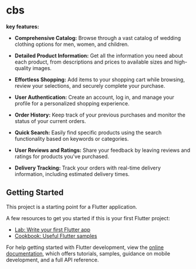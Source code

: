 # cbs
  **key features:**
- **Comprehensive Catalog:** Browse through a vast catalog of wedding clothing options for men, women, and children.

- **Detailed Product Information:** Get all the information you need about each product, from descriptions and prices to available sizes and high-quality images.

- **Effortless Shopping:** Add items to your shopping cart while browsing, review your selections, and securely complete your purchase.

- **User Authentication:** Create an account, log in, and manage your profile for a personalized shopping experience.

- **Order History:** Keep track of your previous purchases and monitor the status of your current orders.

- **Quick Search:** Easily find specific products using the search functionality based on keywords or categories.

- **User Reviews and Ratings:** Share your feedback by leaving reviews and ratings for products you've purchased.

- **Delivery Tracking:** Track your orders with real-time delivery information, including estimated delivery times.

## Getting Started

This project is a starting point for a Flutter application.

A few resources to get you started if this is your first Flutter project:

- [Lab: Write your first Flutter app](https://docs.flutter.dev/get-started/codelab)
- [Cookbook: Useful Flutter samples](https://docs.flutter.dev/cookbook)

For help getting started with Flutter development, view the
[online documentation](https://docs.flutter.dev/), which offers tutorials,
samples, guidance on mobile development, and a full API reference.
